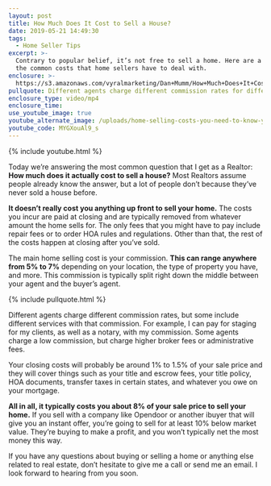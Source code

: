 ```yaml
---
layout: post
title: How Much Does It Cost to Sell a House?
date: 2019-05-21 14:49:30
tags:
  - Home Seller Tips
excerpt: >-
  Contrary to popular belief, it’s not free to sell a home. Here are a few of
  the common costs that home sellers have to deal with.
enclosure: >-
  https://s3.amazonaws.com/vyralmarketing/Dan+Mumm/How+Much+Does+It+Cost+to+Sell+a+House_.mp4
pullquote: Different agents charge different commission rates for different reasons.
enclosure_type: video/mp4
enclosure_time:
use_youtube_image: true
youtube_alternate_image: /uploads/home-selling-costs-you-need-to-know-yt.jpg
youtube_code: MYGXouAl9_s
---
```


{% include youtube.html %}

Today we’re answering the most common question that I get as a Realtor: **How much does it actually cost to sell a house?** Most Realtors assume people already know the answer, but a lot of people don’t because they’ve never sold a house before.&nbsp;

**It doesn’t really cost you anything up front to sell your home.** The costs you incur are paid at closing and are typically removed from whatever amount the home sells for. The only fees that you might have to pay include repair fees or to order HOA rules and regulations. Other than that, the rest of the costs happen at closing after you’ve sold.

The main home selling cost is your commission. **This can range anywhere from 5% to 7%** depending on your location, the type of property you have, and more. This commission is typically split right down the middle between your agent and the buyer’s agent.

{% include pullquote.html %}

Different agents charge different commission rates, but some include different services with that commission. For example, I can pay for staging for my clients, as well as a notary, with my commission. Some agents charge a low commission, but charge higher broker fees or administrative fees.

Your closing costs will probably be around 1% to 1.5% of your sale price and they will cover things such as your title and escrow fees, your title policy, HOA documents, transfer taxes in certain states, and whatever you owe on your mortgage.&nbsp;

**All in all, it typically costs you about 8% of your sale price to sell your home.** If you sell with a company like Opendoor or another ibuyer that will give you an instant offer, you’re going to sell for at least 10% below market value. They’re buying to make a profit, and you won’t typically net the most money this way.

If you have any questions about buying or selling a home or anything else related to real estate, don’t hesitate to give me a call or send me an email. I look forward to hearing from you soon.